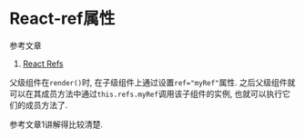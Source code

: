 # React-ref属性

参考文章

1. [React Refs](http://www.runoob.com/react/react-refs.html)

父级组件在`render()`时, 在子级组件上通过设置`ref="myRef"`属性. 之后父级组件就可以在其成员方法中通过`this.refs.myRef`调用该子组件的实例, 也就可以执行它们的成员方法了.

参考文章1讲解得比较清楚.